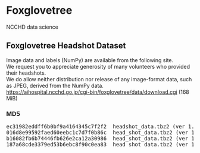 # Foxglovetree
NCCHD data science

## Foxglovetree Headshot Dataset
Image data and labels (NumPy) are available from the following site.  
We request you to appreciate generosity of many volunteers who provided their headshots.  
We do allow neither distribution nor release of any image-format data, such as JPEG, derived from the NumPy data.  
https://aihospital.ncchd.go.jp/cgi-bin/foxglovetree/data/download.cgi (168 MiB)

### MD5
<pre>
ec31982eddff6b0bf9a4164345c7f2f2  headshot_data.tbz2 (ver 1.3, 2020-06-21)
016d8e99592faed60eebc1c7d7f0b86c  head_shot_data.tbz2 (ver 1.2, 2020-05-09)
b16082fb6b74446fb626e2ca12a30986  head_shot_data.tbz2 (ver 1.1, 2020-04-28)
187a68cde3379ed53b6ebc8f90c0ea83  head_shot_data.tbz2 (ver 1.0, 2020-04-24)
</pre>
